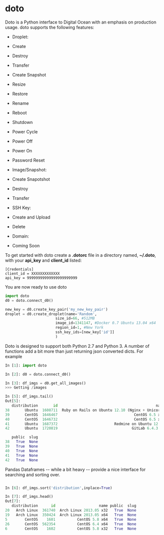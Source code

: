 doto
====

Doto is a Python interface to Digital Ocean with an emphasis on production usage.
doto supports the following features:

- Droplet:
 - Create
 - Destroy
 - Transfer
 - Create Snapshot
 - Resize
 - Restore
 - Rename
 - Reboot
 - Shutdown
 - Power Cycle
 - Power Off
 - Power On
 - Password Reset

- Image/Snapshot:
 - Create Snapotshot
 - Destroy
 - Transfer

- SSH Key:
 - Create and Upload
 - Delete

- Domain:
 - Coming Soon

To get started with doto create a **.dotorc** file in a directory named, **~/.doto**, with your **api_key**
and **client_id** listed:

```
[Credentials]
client_id = XXXXXXXXXXXXX
api_key = 99999999999999999999999
```

You are now ready to use doto

```python
import doto
d0 = doto.connect_d0()

new_key = d0.create_key_pair('my_new_key_pair')
droplet = d0.create_droplet(name='Random',
                       size_id=66, #512MB
                       image_id=1341147, #Docker 0.7 Ubuntu 13.04 x64
                       region_id=1, #New York
                       ssh_key_ids=[new_key['id']]
                       )
```

Doto is designed to support both Python 2.7 and Python 3.  A number of functions add a bit more than just returning
json converted dicts.  For example

```python
In [1]: import doto

In [2]: d0 = doto.connect_d0()

In [3]: df_imgs = d0.get_all_images()
>>> Getting /images

In [5]: df_imgs.tail()
Out[5]:
   distribution       id                                             name  \
38       Ubuntu  1608711  Ruby on Rails on Ubuntu 12.10 (Nginx + Unicorn)
39       CentOS  1646467                                   CentOS 6.5 x64
40       CentOS  1646732                                   CentOS 6.5 x32
41       Ubuntu  1687372                          Redmine on Ubuntu 12.04
42       Ubuntu  1720819                                  GitLab 6.4.3 CE

   public  slug
38   True  None
39   True  None
40   True  None
41   True  None
42   True  None
```

Pandas Dataframes -- while a bit heavy -- provide a nice interface for searching and sorting over.

```python

In [6]: df_imgs.sort('distribution',inplace=True)

In [7]: df_imgs.head()
Out[7]:
   distribution      id                    name public  slug
20   Arch Linux  361740  Arch Linux 2013.05 x32   True  None
19   Arch Linux  350424  Arch Linux 2013.05 x64   True  None
5        CentOS    1601          CentOS 5.8 x64   True  None
26       CentOS  562354          CentOS 6.4 x64   True  None
6        CentOS    1602          CentOS 5.8 x32   True  None
```